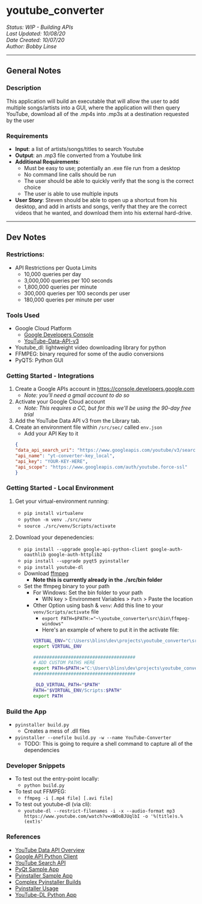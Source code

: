 # youtube_converter
_Status: WIP - Building APIs_  
_Last Updated: 10/08/20_  
_Date Created: 10/07/20_  
_Author: Bobby Linse_
______________________________________________
## General Notes

### Description
This application will build an executable that will allow the user to add multiple songs/artists into a GUI,
where the application will then query YouTube, download all of the .mp4s into .mp3s at a destination requested by the user


### Requirements
* **Input**: a list of artists/songs/titles to search Youtube
* **Output**: an .mp3 file converted from a Youtube link
* **Additional Requirements**:
    * Must be easy to use; potentially an .exe file run from a desktop
    * No command line calls should be run
    * The user should be able to quickly verify that the song is the correct choice
    * The user is able to use multiple inputs
* **User Story**: Steven should be able to open up a shortcut from his desktop, and add in artists and songs, verify that they
are the correct videos that he wanted, and download them into his external hard-drive.

______________________________________________
## Dev Notes

### Restrictions:
* API Restrictions per Quota Limits
    * 10,000 queries per day
    * 3,000,000 queries per 100 seconds
    * 1,800,000 queries per minute
    * 300,000 queries per 100 seconds per user
    * 180,000 queries per minute per user

### Tools Used
* Google Cloud Platform
    * [Google Developers Console](https://console.developers.google.com)
    * [YouTube-Data-API-v3](https://console.developers.google.com)
* Youtube_dl: lightweight video downloading library for python
* FFMPEG: binary required for some of the audio conversions
* PyQT5: Python GUI 

### Getting Started - Integrations
1. Create a Google APIs account in https://console.developers.google.com
    * _Note: you'll need a gmail account to do so_
2. Activate your Google Cloud account 
    * _Note: This requires a CC, but for this we'll be using the 90-day free trial_
3. Add the YouTube Data API v3 from the Library tab.
4. Create an environment file within `/src/sec/` called `env.json`
    * Add your API Key to it
    ```json
    {
    "data_api_search_uri": "https://www.googleapis.com/youtube/v3/search",
    "api_name": "yt-converter-key_local",
    "api_key": "YOUR-KEY-HERE",
    "api_scope": "https://www.googleapis.com/auth/youtube.force-ssl"
    }
    ```

### Getting Started - Local Environment
1. Get your virtual-environment running:
    * `pip install virtualenv`
    * `python -m venv ./src/venv`
    * `source ./src/venv/Scripts/activate`

2. Download your depenedencies:
    * `pip install --upgrade google-api-python-client google-auth-oauthlib google-auth-httplib2`  
    * `pip install --upgrade pyqt5 pyinstaller`  
    * `pip install youtube-dl`
    * Download [ffmpeg](https://www.ffmpeg.org/download.html)
        * **Note this is currently already in the ./src/bin folder**
    * Set the ffmpeg binary to your path
        * For Windows: Set the bin folder to your path
            * WIN key > Environment Variables > `Path` > Paste the location
        * Other Option using bash & `venv`: Add this line to your `venv/Scripts/activate` file
            * `export PATH=$PATH:="~\youtube_converter\src\bin\ffmpeg-windows"`
            * Here's an example of where to put it in the activate file:
            ```sh
            VIRTUAL_ENV="C:\Users\blins\dev\projects\youtube_converter\src\venv"
            export VIRTUAL_ENV

            ######################################
            # ADD CUSTOM PATHS HERE
            export PATH=$PATH:="C:\Users\blins\dev\projects\youtube_converter\src\bin\ffmpeg-windows"
            ######################################

            _OLD_VIRTUAL_PATH="$PATH"
            PATH="$VIRTUAL_ENV/Scripts:$PATH"
            export PATH
            ```

### Build the App
* `pyinstaller build.py`
    * Creates a mess of .dll files
* `pyinstaller --onefile build.py -w --name YouTube-Converter`
    * TODO: This is going to require a shell command to capture all of the dependencies

### Developer Snippets
* To test out the entry-point locally:
    * `python build.py`
* To test out FFMPEG:
    * `ffmpeg -i [.mp4 file] [.avi file]`
* To test out youtube-dl (via cli):
    * `youtube-dl --restrict-filenames -i -x --audio-format mp3 https://www.youtube.com/watch?v=xWOoBJUqlbI -o '%(title)s.%(ext)s'`


### References
* [YouTube Data API Overview](https://developers.google.com/youtube/v3/getting-started)
* [Google API Python Client](https://github.com/googleapis/google-api-python-client)
* [YouTube Search API](https://developers.google.com/youtube/v3/docs/search/list)
* [PyQt Sample App](https://www.zeolearn.com/magazine/10-steps-for-getting-started-guis-with-python)
* [Pyinstaller Sample App](https://datatofish.com/executable-pyinstaller/)
* [Complex Pyinstaller Builds](https://realpython.com/pyinstaller-python/)
* [Pyinstaller Usage](https://pyinstaller.readthedocs.io/en/stable/usage.html)
* [YouTube-DL Python App](https://spapas.github.io/2018/03/06/easy-youtube-mp3-downloading/)